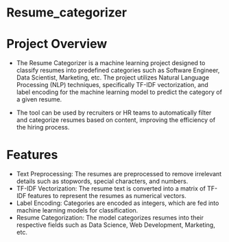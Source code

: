 # Resume_categorizer

# Project Overview
- The Resume Categorizer is a machine learning project designed to classify resumes into predefined categories such as Software Engineer, Data Scientist, Marketing, etc. The project utilizes Natural Language Processing (NLP) techniques, specifically TF-IDF vectorization, and label encoding for the machine learning model to predict the category of a given resume.

- The tool can be used by recruiters or HR teams to automatically filter and categorize resumes based on content, improving the efficiency of the hiring process.

# Features
- Text Preprocessing: The resumes are preprocessed to remove irrelevant details such as stopwords, special characters, and numbers.
- TF-IDF Vectorization: The resume text is converted into a matrix of TF-IDF features to represent the resumes as numerical vectors.
- Label Encoding: Categories are encoded as integers, which are fed into machine learning models for classification.
- Resume Categorization: The model categorizes resumes into their respective fields such as Data Science, Web Development, Marketing, etc.

